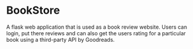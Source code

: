 # BookStore

A flask web application that is used as a book review website. Users can login, put there reviews and can also get the users rating for a particular book using a third-party API by Goodreads.
